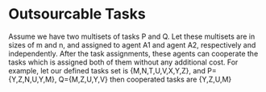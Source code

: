 # Outsourcable Tasks

Assume we have two multisets of tasks P and Q. Let these multisets are in sizes of m and n, and assigned to agent A1 and agent A2, respectively and independently. After the task assignments, these agents can cooperate the tasks which is assigned both of them without any additional cost. For example, let our defined tasks set is {M,N,T,U,V,X,Y,Z}, and P={Y,Z,N,U,Y,M}, Q={M,Z,U,Y,V} then cooperated tasks are {Y,Z,U,M}
